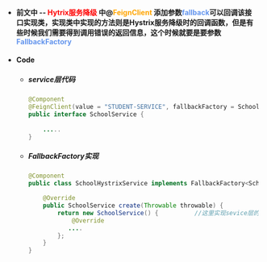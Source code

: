 - #### 前文中 -- <font color='red'>Hytrix服务降级</font> 中@<font color='orange'>FeignClient </font>添加参数<font color='cornflowerblue'>fallback</font>可以回调该接口实现类，实现类中实现的方法则是Hystrix服务降级时的回调函数，但是有些时候我们需要得到调用错误的返回信息，这个时候就要是要参数<font color='cornflowerblue'>FallbackFactory</font>





- #### Code

  - ##### service层代码

    ```java
    @Component
    @FeignClient(value = "STUDENT-SERVICE", fallbackFactory = SchoolHystrixService.class)
    public interface SchoolService {
        
        .....
    }	
    ```

  - ##### FallbackFactory实现

    ```java
    @Component
    public class SchoolHystrixService implements FallbackFactory<SchoolService> {
    
        @Override
        public SchoolService create(Throwable throwable) {
            return new SchoolService() {          //这里实现sevice层的方法，同时可以打印throwable的message
                @Override
               ....
            };
        }
    }
    ```

    

  